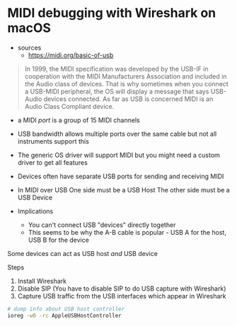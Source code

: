 # MIDI debugging with Wireshark on macOS

- sources
    - https://midi.org/basic-of-usb

> In 1999, the MIDI specification was developed by the USB-IF in cooperation
> with the MIDI Manufacturers Association and included in the Audio class of
> devices.  That is why sometimes when you connect a USB-MIDI peripheral, the OS
> will display a message that says USB-Audio devices connected.  As far as USB is
> concerned MIDI is an Audio Class Compliant device.

- a MIDI _port_ is a group of 15 MIDI channels
- USB bandwidth allows multiple ports over the same cable but not all instruments support this
- The generic OS driver will support MIDI but you might need a custom driver to get all features
- Devices often have separate USB ports for sending and receiving MIDI

- In MIDI over USB
    One side must be a USB Host
    The other side must be a USB Device
- Implications
  - You can't connect USB "devices" directly together
  - This seems to be why the A-B cable is popular - USB A for the host, USB B for the device

Some devices can act as USB host _and_ USB device

Steps

1. Install Wireshark
2. Disable SIP (You have to disable SIP to do USB capture with Wireshark)
3. Capture USB traffic from the USB interfaces which appear in Wireshark

```sh
# dump info about USB host controller
ioreg -w0 -rc AppleUSBHostController
```
